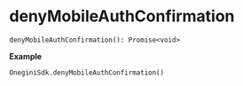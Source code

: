 
# denyMobileAuthConfirmation



`denyMobileAuthConfirmation(): Promise<void>`

**Example**
```
OneginiSdk.denyMobileAuthConfirmation()
```
